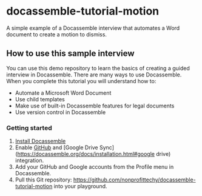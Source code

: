 # docassemble-tutorial-motion
A simple example of a Docassemble interview that automates a Word document to create a motion to dismiss.

## How to use this sample interview
You can use this demo repository to learn the basics of creating a guided interview in Docassemble. There are many
ways to use Docassemble. When you complete this tutorial you will understand how to:

* Automate a Microsoft Word Document
* Use child templates
* Make use of built-in Docassemble features for legal documents
* Use version control in Docassemble

### Getting started
1. [Install Docassemble](https://docassemble.org/docs/docker.html)
1. Enable [GitHub](https://docassemble.org/docs/installation.html#github) and 
  [Google Drive Sync](https://docassemble.org/docs/installation.html#google drive) integration.
1. Add your GitHub and Google accounts from the Profile menu in Docassemble.
1. Pull this Git repository: https://github.com/nonprofittechy/docassemble-tutorial-motion into your playground.
